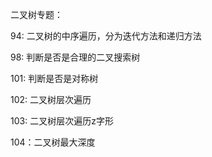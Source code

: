 二叉树专题：

94: 二叉树的中序遍历，分为迭代方法和递归方法

98: 判断是否是合理的二叉搜索树

101: 判断是否是对称树

102: 二叉树层次遍历

103: 二叉树层次遍历z字形

104：二叉树最大深度

